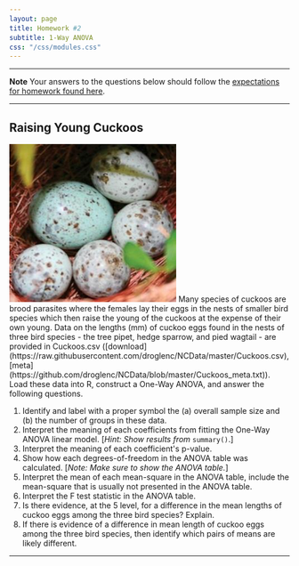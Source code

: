 ```yaml
---
layout: page
title: Homework #2
subtitle: 1-Way ANOVA
css: "/css/modules.css"
---
```


----

<div class="alert alert-warning">
  <strong>Note</strong> Your answers to the questions below should follow the <a href="../../resources/hwformat" target="_blank">expectations for homework found here</a>.
</div>

----

## Raising Young Cuckoos
<img src="../zimgs/cuckoo-eggs.jpg" alt="Cuckoo Eggs" class="img-right">
Many species of cuckoos are brood parasites where the females lay their eggs in the nests of smaller bird species which then raise the young of the cuckoos at the expense of their own young.  Data on the lengths (mm) of cuckoo eggs found in the nests of three bird species - the tree pipet, hedge sparrow, and pied wagtail - are provided in Cuckoos.csv ([download](https://raw.githubusercontent.com/droglenc/NCData/master/Cuckoos.csv), [meta](https://github.com/droglenc/NCData/blob/master/Cuckoos_meta.txt)). Load these data into R, construct a One-Way ANOVA, and answer the following questions.

1. Identify and label with a proper symbol the (a) overall sample size and (b) the number of groups in these data.
1. Interpret the meaning of each coefficients from fitting the One-Way ANOVA linear model. [*Hint: Show results from* `summary()`.]
1. Interpret the meaning of each coefficient's p-value.
1. Show how each degrees-of-freedom in the ANOVA table was calculated. [*Note: Make sure to show the ANOVA table.*]
1. Interpret the mean of each mean-square in the ANOVA table, include the mean-square that is usually not presented in the ANOVA table.
1. Interpret the F test statistic in the ANOVA table.
1. Is there evidence, at the 5 level, for a difference in the mean lengths of cuckoo eggs among the three bird species?  Explain.
1. If there is evidence of a difference in mean length of cuckoo eggs among the three bird species, then identify which pairs of means are likely different.

----
